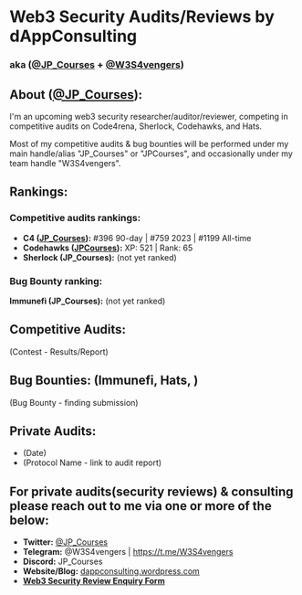 # **Web3 Security Audits/Reviews by dAppConsulting**
### **aka ([@JP_Courses](https://twitter.com/JP_Courses) + [@W3S4vengers](https://twitter.com/W3S4vengers))**


## **About** ([@JP_Courses](https://twitter.com/JP_Courses)):

I'm an upcoming web3 security researcher/auditor/reviewer, competing in competitive audits on Code4rena, Sherlock, Codehawks, and Hats.

Most of my competitive audits & bug bounties will be performed under my main handle/alias "JP_Courses" or "JPCourses", and occasionally under my team handle "W3S4vengers".


## **Rankings:**

### **Competitive audits rankings:**
- **C4 ([JP_Courses](https://code4rena.com/@JP_Courses)):** #396 90-day | #759 2023 | #1199 All-time
- **Codehawks ([JPCourses](https://www.codehawks.com/profile/clk41wibj006sla08llbkfxxu)):** XP: 521 | Rank: 65
- **Sherlock (JP_Courses):** (not yet ranked)

### **Bug Bounty ranking:**
**Immunefi (JP_Courses):** (not yet ranked)


## **Competitive Audits:**
(Contest - Results/Report)

## **Bug Bounties: (Immunefi, Hats, )**
(Bug Bounty - finding submission)

## **Private Audits:**
- (Date)
- (Protocol Name - link to audit report)


## **For private audits(security reviews) & consulting please reach out to me via one or more of the below:**
- **Twitter:** [@JP_Courses](https://twitter.com/JP_Courses)
- **Telegram:** @W3S4vengers | https://t.me/W3S4vengers
- **Discord:** JP_Courses
- **Website/Blog:** [dappconsulting.wordpress.com](https://dappconsulting.wordpress.com)
- **[Web3 Security Review Enquiry Form](https://app.deform.cc/form/cac0cfd4-e161-4048-b9fb-84819cc5e158)**
